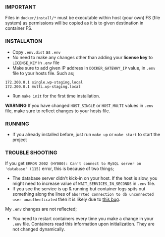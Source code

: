 ### IMPORTANT
Files in `docker/install/*` must be executable within host (your own) FS (file system) 
as permissions will be copied as it is to given destination in container FS.

### INSTALLATION
* Copy `.env.dist` as `.env`
* No need to make any changes other than adding your **license key** to `LICENSE_KEY` in `.env` file
* Make sure to add given IP address in `DOCKER_GATEWAY_IP` value, in `.env` file to your hosts file. Such as;
```
172.200.0.1 single.wp-staging.local
172.200.0.1 multi.wp-staging.local
``` 
* Run `make init` for the first time installation.

**WARNING** If you have changed `HOST_SINGLE` or `HOST_MULTI` values in `.env` file, make sure to reflect changes 
to your hosts file.

### RUNNING
* If you already installed before, just run `make up` or `make start` to start the project

### TROUBLE SHOOTING
If you get `ERROR 2002 (HY000): Can't connect to MySQL server on 'database' (115)` error, this is because of two things;
* The database server didn't kick-in on your host. If the host is slow, you might need to increase value of 
`WAIT_SERVICES_IN_SECONDS` in `.env` file.
* If you see the service is up & running but container logs spits out something along the lines of 
`aborrted connection to db unconnected user unauthenticated` then it is likely due to [this bug](https://github.com/mysql-net/MySqlConnector/issues/290).

My `.env` changes are not reflected;
* You need to restart containers every time you make a change in your `.env` file. Containers read this information upon initialization. 
They are not changed dynamically.
